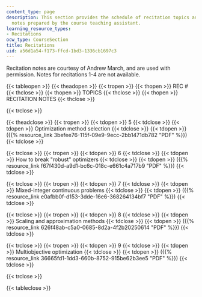```yaml
---
content_type: page
description: This section provides the schedule of recitation topics and recitation
  notes prepared by the course teaching assistant.
learning_resource_types:
- Recitations
ocw_type: CourseSection
title: Recitations
uid: a56d1a54-f173-ffcd-1bd3-1336cb1697c3
---
```


Recitation notes are courtesy of Andrew March, and are used with permission. Notes for recitations 1-4 are not available.

{{< tableopen >}}
{{< theadopen >}}
{{< tropen >}}
{{< thopen >}}
REC #
{{< thclose >}}
{{< thopen >}}
TOPICS
{{< thclose >}}
{{< thopen >}}
RECITATION NOTES
{{< thclose >}}

{{< trclose >}}

{{< theadclose >}}
{{< tropen >}}
{{< tdopen >}}
5
{{< tdclose >}}
{{< tdopen >}}
Optimization method selection
{{< tdclose >}}
{{< tdopen >}}
({{% resource_link 3befee76-115f-09e9-9ecc-2bb1471db782 "PDF" %}})
{{< tdclose >}}

{{< trclose >}}
{{< tropen >}}
{{< tdopen >}}
6
{{< tdclose >}}
{{< tdopen >}}
How to break "robust" optimizers
{{< tdclose >}}
{{< tdopen >}}
({{% resource_link f67f430d-a9d1-bc6c-018c-e661c4a717b9 "PDF" %}})
{{< tdclose >}}

{{< trclose >}}
{{< tropen >}}
{{< tdopen >}}
7
{{< tdclose >}}
{{< tdopen >}}
Mixed-integer continuous problems
{{< tdclose >}}
{{< tdopen >}}
({{% resource_link e0afbb0f-d153-3dde-16e6-368264134bf7 "PDF" %}})
{{< tdclose >}}

{{< trclose >}}
{{< tropen >}}
{{< tdopen >}}
8
{{< tdclose >}}
{{< tdopen >}}
Scaling and approximation methods
{{< tdclose >}}
{{< tdopen >}}
({{% resource_link 626f48ab-c5a0-0685-8d2a-4f2b20250614 "PDF" %}})
{{< tdclose >}}

{{< trclose >}}
{{< tropen >}}
{{< tdopen >}}
9
{{< tdclose >}}
{{< tdopen >}}
Multiobjective optimization
{{< tdclose >}}
{{< tdopen >}}
({{% resource_link 36665fd1-1dd3-660b-8752-915be62b3ee5 "PDF" %}})
{{< tdclose >}}

{{< trclose >}}

{{< tableclose >}}